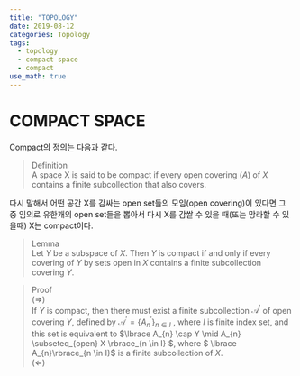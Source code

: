 ```yaml
---
title: "TOPOLOGY"
date: 2019-08-12
categories: Topology
tags:
  - topology
  - compact space
  - compact
use_math: true
---
```


# COMPACT SPACE

Compact의 정의는 다음과 같다.

>Definition<br>
>A space X is said to be compact if every open covering $\mathcal(A)$ of $X$ contains a finite subcollection that also covers.<br>

다시 말해서 어떤 공간 X를 감싸는 open set들의 모임(open covering)이 있다면 그 중 임의로 유한개의 open set들을 뽑아서 다시 X를 감쌀 수 있을 때(또는 망라할 수 있을때) X는 compact이다.

>Lemma<br>
>Let $Y$ be a subspace of $X$. Then $Y$ is compact if and only if every covering of $Y$ by sets open in $X$ contains a finite subcollection covering $Y$.

>Proof<br>
> $(\Rightarrow)$ <br>
> If $Y$ is compact, then there must exist a finite subcollection $\mathcal{A}^{'}$ of open covering $Y$, defined by $\mathcal{A}^{'} = \lbrace A^'_n \rbrace_{n \in I}$ , where $I$ is finite index set, and this set is equivalent to $\lbrace A_{n} \cap Y \mid A_{n} \subseteq_{open} X \rbrace_{n \in I} $, where $ \lbrace A_{n}\rbrace_{n \in I}$ is a finite subcollection of $X$.<br>
>$(\Leftarrow)$ <br>
